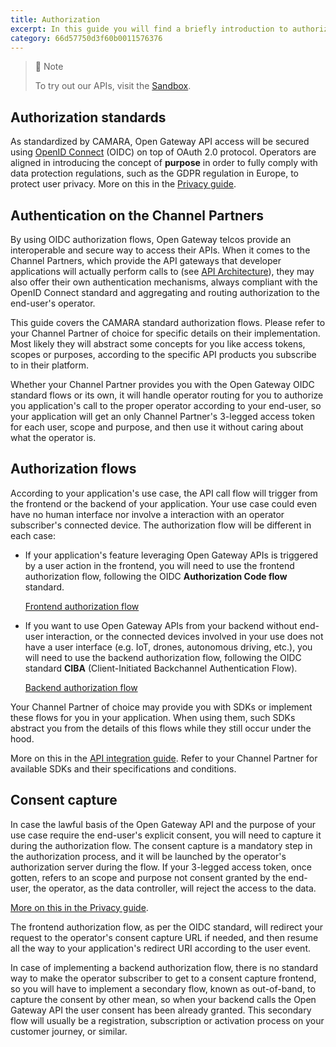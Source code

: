 ```yaml
---
title: Authorization
excerpt: In this guide you will find a briefly introduction to authorization mechanisms and best practices for secure access to Open Gateway APIs
category: 66d57750d3f60b0011576376
---
```


> 📘 Note
>
> To try out our APIs, visit the [Sandbox](https://opengateway.telefonica.com/developer-hub/unirse).

## Authorization standards

As standardized by CAMARA, Open Gateway API access will be secured using [OpenID Connect](https://openid.net/specs/openid-connect-core-1_0.html) (OIDC) on top of OAuth 2.0 protocol. Operators are aligned in introducing the concept of **purpose** in order to fully comply with data protection regulations, such as the GDPR regulation in Europe, to protect user privacy. More on this in the [Privacy guide](/docs/privacy).

## Authentication on the Channel Partners

By using OIDC authorization flows, Open Gateway telcos provide an interoperable and secure way to access their APIs. When it comes to the Channel Partners, which provide the API gateways that developer applications will actually perform calls to (see [API Architecture](/docs/architecture)), they may also offer their own authentication mechanisms, always compliant with the OpenID Connect standard and aggregating and routing authorization to the end-user's operator.

This guide covers the CAMARA standard authorization flows. Please refer to your Channel Partner of choice for specific details on their implementation. Most likely they will abstract some concepts for you like access tokens, scopes or purposes, according to the specific API products you subscribe to in their platform.

Whether your Channel Partner provides you with the Open Gateway OIDC standard flows or its own, it will handle operator routing for you to authorize you application's call to the proper operator according to your end-user, so your application will get an only Channel Partner's 3-legged access token for each user, scope and purpose, and then use it without caring about what the operator is.

## Authorization flows

According to your application's use case, the API call flow will trigger from the frontend or the backend of your application. Your use case could even have no human interface nor involve a interaction with an operator subscriber's connected device. The authorization flow will be different in each case:

- If your application's feature leveraging Open Gateway APIs is triggered by a user action in the frontend, you will need to use the frontend authorization flow, following the OIDC **Authorization Code flow** standard.

	[Frontend authorization flow](/docs/frontend)

- If you want to use Open Gateway APIs from your backend without end-user interaction, or the connected devices involved in your use does not have a user interface (e.g. IoT, drones, autonomous driving, etc.), you will need to use the backend authorization flow, following the OIDC standard **CIBA** (Client-Initiated Backchannel Authentication Flow). 

	[Backend authorization flow](/docs/backend)

Your Channel Partner of choice may provide you with SDKs or implement these flows for you in your application. When using them, such SDKs abstract you from the details of this flows while they still occur under the hood.

More on this in the [API integration guide](/docs/apiintegration). Refer to your Channel Partner for available SDKs and their specifications and conditions.

## Consent capture

In case the lawful basis of the Open Gateway API and the purpose of your use case require the end-user's explicit consent, you will need to capture it during the authorization flow. The consent capture is a mandatory step in the authorization process, and it will be launched by the operator's authorization server during the flow. If your 3-legged access token, once gotten, refers to an scope and purpose not consent granted by the end-user, the operator, as the data controller, will reject the access to the data.

[More on this in the Privacy guide](/docs/privacy).

The frontend authorization flow, as per the OIDC standard, will redirect your request to the operator's consent capture URL if needed, and then resume all the way to your application's redirect URI according to the user event.

In case of implementing a backend authorization flow, there is no standard way to make the operator subscriber to get to a consent capture frontend, so you will have to implement a secondary flow, known as out-of-band, to capture the consent by other mean, so when your backend calls the Open Gateway API the user consent has been already granted. This secondary flow will usually be a registration, subscription or activation process on your customer journey, or similar.
